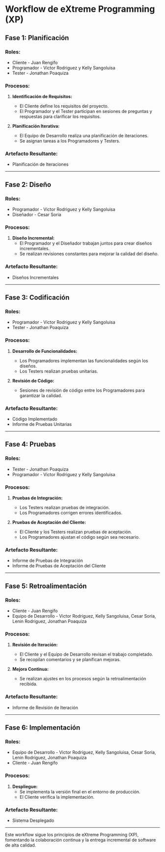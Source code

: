 # Workflow de eXtreme Programming (XP)

## Fase 1: Planificación

### Roles:
- Cliente - Juan Rengifo
- Programador - Victor Rodriguez y Kelly Sangoluisa
- Tester - Jonathan Poaquiza

### Procesos:
1. **Identificación de Requisitos:**
   - El Cliente define los requisitos del proyecto.
   - El Programador y el Tester participan en sesiones de preguntas y respuestas para clarificar los requisitos.

2. **Planificación Iterativa:**
   - El Equipo de Desarrollo realiza una planificación de iteraciones.
   - Se asignan tareas a los Programadores y Testers.

### Artefacto Resultante:
- Planificación de Iteraciones

---

## Fase 2: Diseño

### Roles:
- Programador - Victor Rodriguez y Kelly Sangoluisa
- Diseñador - Cesar Soria

### Procesos:
1. **Diseño Incremental:**
   - El Programador y el Diseñador trabajan juntos para crear diseños incrementales.
   - Se realizan revisiones constantes para mejorar la calidad del diseño.

### Artefacto Resultante:
- Diseños Incrementales

---

## Fase 3: Codificación

### Roles:
- Programador - Victor Rodriguez y Kelly Sangoluisa
- Tester - Jonathan Poaquiza

### Procesos:
1. **Desarrollo de Funcionalidades:**
   - Los Programadores implementan las funcionalidades según los diseños.
   - Los Testers realizan pruebas unitarias.

2. **Revisión de Código:**
   - Sesiones de revisión de código entre los Programadores para garantizar la calidad.

### Artefacto Resultante:
- Código Implementado
- Informe de Pruebas Unitarias

---

## Fase 4: Pruebas

### Roles:
- Tester - Jonathan Poaquiza
- Programador - Victor Rodriguez y Kelly Sangoluisa

### Procesos:
1. **Pruebas de Integración:**
   - Los Testers realizan pruebas de integración.
   - Los Programadores corrigen errores identificados.

2. **Pruebas de Aceptación del Cliente:**
   - El Cliente y los Testers realizan pruebas de aceptación.
   - Los Programadores ajustan el código según sea necesario.

### Artefacto Resultante:
- Informe de Pruebas de Integración
- Informe de Pruebas de Aceptación del Cliente

---

## Fase 5: Retroalimentación

### Roles:
- Cliente - Juan Rengifo
- Equipo de Desarrollo - Victor Rodriguez, Kelly Sangoluisa, Cesar Soria, Lenin Rodriguez, Jonathan Poaquiza

### Procesos:
1. **Revisión de Iteración:**
   - El Cliente y el Equipo de Desarrollo revisan el trabajo completado.
   - Se recopilan comentarios y se planifican mejoras.

2. **Mejora Continua:**
   - Se realizan ajustes en los procesos según la retroalimentación recibida.

### Artefacto Resultante:
- Informe de Revisión de Iteración

---

## Fase 6: Implementación

### Roles:
- Equipo de Desarrollo - Victor Rodriguez, Kelly Sangoluisa, Cesar Soria, Lenin Rodriguez, Jonathan Poaquiza
- Cliente - Juan Rengifo

### Procesos:
1. **Despliegue:**
   - Se implementa la versión final en el entorno de producción.
   - El Cliente verifica la implementación.

### Artefacto Resultante:
- Sistema Desplegado

---

Este workflow sigue los principios de eXtreme Programming (XP), fomentando la colaboración continua y la entrega incremental de software de alta calidad.
